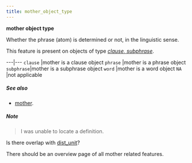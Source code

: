 ```yaml
---
title: mother_object_type
---
```


**mother object type**


Whether the phrase (atom) is determined or not, in the linguistic sense.

This feature is present on objects of type [*clause*, *subphrase*](otype).

---|---
`clause`   |mother is a clause object
`phrase`   |mother is a phrase object
`subphrase`|mother is a subphrase object
`word`     |mother is a word object
`NA`       |not applicable

##### See also

* [mother](mother).

##### Note
> I was unable to locate a definition.

Is there overlap with [dist_unit](dist_unit)?

There should be an overview page of all mother related features.

